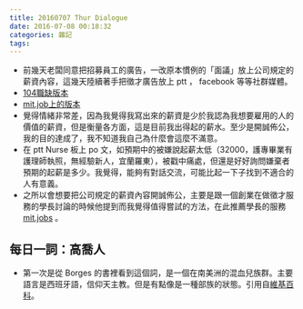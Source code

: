 ```yaml
---
title: 20160707 Thur Dialogue
date: 2016-07-08 00:18:32
categories: 雜記
tags:
---
```


- 前幾天老闆同意把招募員工的廣告，一改原本慣例的「面議」放上公司規定的薪資內容，這幾天陸續著手把徵才廣告放上 ptt ， facebook 等等社群媒體。
- [104職缺版本](https://www.104.com.tw/jobbank/custjob/index.php?r=cust&j=4a4048713a3c446d363840693e443c1f22f2f2f2c464c482624j97)
- [mit.job上的版本](https://dsog.mit.jobs/)
- 覺得情緒非常差，因為我覺得我寫出來的薪資是少於我認為我想要雇用的人的價值的薪資，但是衡量各方面，這是目前我出得起的薪水。至少是開誠佈公，我的目的達成了，我不知道我自己為什麼會這麼不滿意。
- 在 ptt Nurse 板上 po 文，如預期中的被嫌說起薪太低（32000，護專畢業有護理師執照，無經驗新人，宜蘭羅東），被戳中痛處，但還是好好詢問嫌棄者預期的起薪是多少。我覺得，能夠有對話交流，可能比起一下子找到不適合的人有意義。
- 之所以會想要把公司規定的薪資內容開誠佈公，主要是跟一個創業在做徵才服務的學長討論的時候他提到而我覺得值得嘗試的方法，在此推薦學長的服務 [mit.jobs](https://mit.jobs/) 。

## 每日一詞：高喬人

- 第一次是從 Borges 的書裡看到這個詞，是一個在南美洲的混血兒族群。主要語言是西班牙語，信仰天主教。但是有點像是一種部族的狀態。引用自[維基百科](https://zh.wikipedia.org/wiki/%E9%AB%98%E5%96%AC%E4%BA%BA)。
